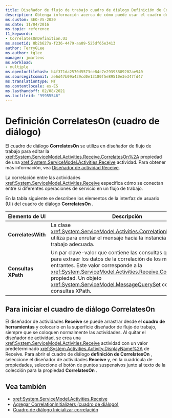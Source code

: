 ```yaml
---
title: Diseñador de flujo de trabajo cuadro de diálogo Definición de CorrelatesOn
description: Obtenga información acerca de cómo puede usar el cuadro de diálogo CorrelatesOn en Diseñador de flujo de trabajo para editar la propiedad CorrelatesOn de una actividad Receive.
ms.custom: SEO-VS-2020
ms.date: 11/04/2016
ms.topic: reference
f1_keywords:
- CorrelatesOnDefinition.UI
ms.assetid: 8b2b627a-f236-4479-aa09-525df65e3413
author: TerryGLee
ms.author: tglee
manager: jmartens
ms.workload:
- multiple
ms.openlocfilehash: b4f371da2570d5573ce84c7e29393889202ae940
ms.sourcegitcommit: ae6d47b09a439cd0e13180f5e89510e3e347fd47
ms.translationtype: MT
ms.contentlocale: es-ES
ms.lasthandoff: 02/08/2021
ms.locfileid: "99955546"
---
```

# <a name="correlateson-definition-dialog-box"></a>Definición CorrelatesOn (cuadro de diálogo)

El cuadro de diálogo **CorrelatesOn** se utiliza en diseñador de flujo de trabajo para editar la <xref:System.ServiceModel.Activities.Receive.CorrelatesOn%2A> propiedad de una <xref:System.ServiceModel.Activities.Receive> actividad. Para obtener más información, vea [Diseñador de actividad Receive](../workflow-designer/receive-activity-designer.md).

La correlación entre las actividades <xref:System.ServiceModel.Activities.Receive> especifica cómo se conectan entre sí diferentes operaciones de servicio en un flujo de trabajo.

En la tabla siguiente se describen los elementos de la interfaz de usuario (UI) del cuadro de diálogo **CorrelatesOn** .

|Elemento de UI|Descripción|
|-|-----------------|
|**CorrelatesWith**|La clase <xref:System.ServiceModel.Activities.CorrelationHandle> que se utiliza para enrutar el mensaje hacia la instancia de flujo de trabajo adecuada.|
|**Consultas XPath**|Un par clave-valor que contiene las consultas que se utilizan para extraer los datos de la correlación de los mensajes entrantes. Este valor corresponde a la <xref:System.ServiceModel.Activities.Receive.CorrelatesOn%2A> propiedad. Un objeto <xref:System.ServiceModel.MessageQuerySet> contiene las consultas XPath.|

## <a name="to-launch-the-correlateson-dialog-box"></a>Para iniciar el cuadro de diálogo CorrelatesOn

El diseñador de actividades **Receive** se puede arrastrar desde el **cuadro de herramientas** y colocarlo en la superficie diseñador de flujo de trabajo, siempre que se coloquen normalmente las actividades. Al quitar el diseñador de actividad, se crea una <xref:System.ServiceModel.Activities.Receive> actividad con un valor predeterminado <xref:System.Activities.Activity.DisplayName%2A> de Receive. Para abrir el cuadro de diálogo **definición de CorrelatesOn** , seleccione el diseñador de actividades **Receive** y, en la cuadrícula de propiedades, seleccione el botón de puntos suspensivos junto al texto de la colección para la propiedad **CorrelatesOn** .

## <a name="see-also"></a>Vea también

- <xref:System.ServiceModel.Activities.Receive>
- [Agregar CorrelationInitializers (cuadro de diálogo)](../workflow-designer/add-correlationinitializers-dialog-box.md)
- [Cuadro de diálogo Inicializar correlación](../workflow-designer/initialize-correlation-dialog-box.md)